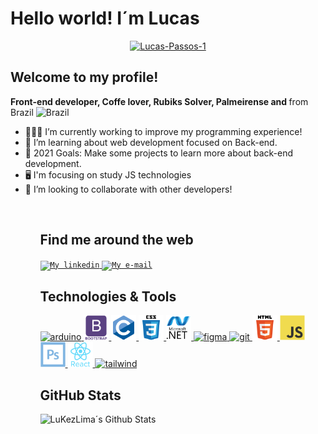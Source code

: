 # Hello world! I´m Lucas <img width="40" align="center" />

<p align="center">
<a href="https://ibb.co/hVgScd5"><img src="https://i.ibb.co/NKFMrNh/Lucas-Passos-1.png" alt="Lucas-Passos-1" border="0"></a>
</p>

## Welcome to my profile!
<p>
    <b>Front-end developer, Coffe lover, Rubiks Solver, Palmeirense and </b> from Brazil <img width="16" src="https://www.flaticon.com/svg/static/icons/svg/197/197386.svg" alt="Brazil">
    </p>
     <ul>
        <li> 👨🏻‍🚀 I’m currently working to improve my programming experience!</li>
          <li> 🌱 I’m learning about web development focused on Back-end. </li>
            <li> 🥅 2021 Goals: Make some projects to learn more about back-end development.</li>
              <li> 🖥️ I'm focusing on study JS technologies </li>
                <li> 👯 I’m looking to collaborate with other developers! </li>
     <ul>

<br>

## <b>Find me around the web</b>

<a href="https://www.linkedin.com/in/levi-ciarrocchi-1081251a6/" align="left">
  <code><img alt="My linkedin" width="28" src="https://www.flaticon.com/svg/static/icons/svg/1383/1383262.svg" /></code>
</a>

<a href="mailto:levi.ciarrocchi@gmail.com">
  <code><img alt="My e-mail" width="32" src="https://www.flaticon.com/svg/static/icons/svg/324/324123.svg" /></code>
</a>
<br>

## <b>Technologies & Tools</b>

<p align="left"> <a href="https://www.arduino.cc/" target="_blank"> <img src="https://cdn.worldvectorlogo.com/logos/arduino-1.svg" alt="arduino" width="40" height="40"/> </a> <a href="https://getbootstrap.com" target="_blank"> <img src="https://raw.githubusercontent.com/devicons/devicon/master/icons/bootstrap/bootstrap-plain-wordmark.svg" alt="bootstrap" width="40" height="40"/> </a> <a href="https://www.cprogramming.com/" target="_blank"> <img src="https://raw.githubusercontent.com/devicons/devicon/master/icons/c/c-original.svg" alt="c" width="40" height="40"/> </a> <a href="https://www.w3schools.com/css/" target="_blank"> <img src="https://raw.githubusercontent.com/devicons/devicon/master/icons/css3/css3-original-wordmark.svg" alt="css3" width="40" height="40"/> </a> <a href="https://dotnet.microsoft.com/" target="_blank"> <img src="https://raw.githubusercontent.com/devicons/devicon/master/icons/dot-net/dot-net-original-wordmark.svg" alt="dotnet" width="40" height="40"/> </a> <a href="https://www.figma.com/" target="_blank"> <img src="https://www.vectorlogo.zone/logos/figma/figma-icon.svg" alt="figma" width="40" height="40"/> </a> <a href="https://git-scm.com/" target="_blank"> <img src="https://www.vectorlogo.zone/logos/git-scm/git-scm-icon.svg" alt="git" width="40" height="40"/> </a> <a href="https://www.w3.org/html/" target="_blank"> <img src="https://raw.githubusercontent.com/devicons/devicon/master/icons/html5/html5-original-wordmark.svg" alt="html5" width="40" height="40"/> </a> <a href="https://developer.mozilla.org/en-US/docs/Web/JavaScript" target="_blank"> <img src="https://raw.githubusercontent.com/devicons/devicon/master/icons/javascript/javascript-original.svg" alt="javascript" width="40" height="40"/> </a> <a href="https://www.photoshop.com/en" target="_blank"> <img src="https://raw.githubusercontent.com/devicons/devicon/master/icons/photoshop/photoshop-line.svg" alt="photoshop" width="40" height="40"/> </a> <a href="https://reactjs.org/" target="_blank"> <img src="https://raw.githubusercontent.com/devicons/devicon/master/icons/react/react-original-wordmark.svg" alt="react" width="40" height="40"/> </a> <a href="https://tailwindcss.com/" target="_blank"> <img src="https://www.vectorlogo.zone/logos/tailwindcss/tailwindcss-icon.svg" alt="tailwind" width="40" height="40"/> </a> </p>




## <b>GitHub Stats</b>


<p align="">
 <img  src="https://github-readme-stats.vercel.app/api?username=LuKezLima&show_icons=true&hide_border=true&theme=dark" alt="LuKezLima´s Github Stats"/>
</p>



<br/>




